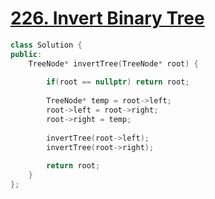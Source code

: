 # [226. Invert Binary Tree](https://leetcode.com/problems/invert-binary-tree/)

```c++
class Solution {
public:
    TreeNode* invertTree(TreeNode* root) {
        
        if(root == nullptr) return root;
        
        TreeNode* temp = root->left;
        root->left = root->right;
        root->right = temp;
        
        invertTree(root->left);
        invertTree(root->right);
        
        return root;
    }
};
```